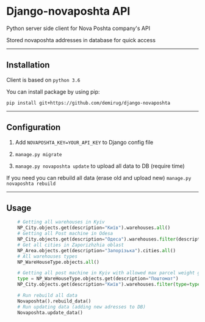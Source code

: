 # Django-novaposhta API
Python server side client for Nova Poshta company's API

Stored novaposhta addresses in database for quick access 
___


## Installation
Client is based on `python 3.6`

You can install package by using pip:
 
`pip install git+https://github.com/demirug/django-novaposhta`
___
## Configuration

1. Add `NOVAPOSHTA_KEY=YOUR_API_KEY` to Django config file

2. `manage.py migrate`
3. `manage.py novaposhta update` to upload all data to DB (require time)

If you need you can rebuild all data (erase old and upload new) `manage.py novaposhta rebuild`
___
## Usage

```python
    # Getting all warehouses in Kyiv
    NP_City.objects.get(description="Київ").warehouses.all()
    # Getting all Post machine in Odesa
    NP_City.objects.get(description="Одеса").warehouses.filter(description="Поштомат")
    # Get all cities in Zaporizhzhia oblast
    NP_Area.objects.get(description="Запорізька").cities.all()
    # All warehouses types
    NP_WareHouseType.objects.all()

    # Getting all post machine in Kyiv with allowed max parcel weight greater or equal 15
    type = NP_WareHouseType.objects.get(description="Поштомат")
    NP_City.objects.get(description="Київ").warehouses.filter(type=type, totalMaxWeightAllowed__gte=15).all()

    # Run rebuild all data
    Novaposhta().rebuild_data()
    # Run updating data (adding new adresses to DB) 
    Novaposhta.update_data()